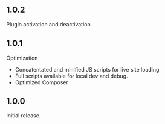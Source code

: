 ## 1.0.2
Plugin activation and deactivation

## 1.0.1
Optimization

- Concatentated and minified JS scripts for live site loading
- Full scripts available for local dev and debug.
- Optimized Composer

## 1.0.0

Initial release.